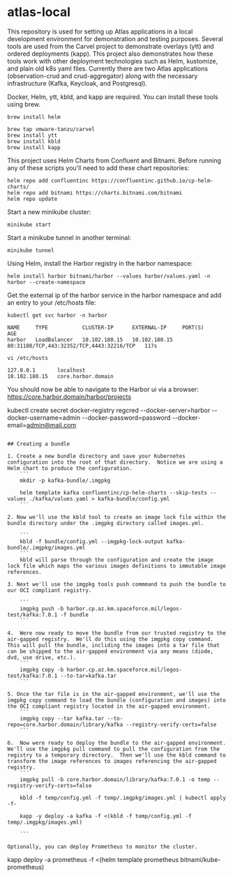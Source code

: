 # atlas-local
This repository is used for setting up Atlas applications in a local development environment for demonstration and testing purposes.  Several tools are used from the Carvel project to demonstrate overlays (ytt) and ordered deployments (kapp).  This project also demonstrates how these tools work with other deployment technologies such as Helm, kustomize, and plain old k8s yaml files.  Currently there are two Atlas applications (observation-crud and crud-aggregator) along with the necessary infrastructure (Kafka, Keycloak, and Postgresql).

Docker, Helm, ytt, kbld, and kapp are required.  You can install these tools using brew.
```
brew install helm

brew tap vmware-tanzu/carvel
brew install ytt
brew install kbld
brew install kapp
```

This project uses Helm Charts from Confluent and Bitnami.  Before running any of these scripts you'll need to add these chart repositories:
```
helm repo add confluentinc https://confluentinc.github.io/cp-helm-charts/
helm repo add bitnami https://charts.bitnami.com/bitnami
helm repo update
```

Start a new minikube cluster:
```
minikube start
```

Start a minikube tunnel in another terminal:
```
minikube tunnel
```

Using Helm, install the Harbor registry in the harbor namespace: 
```
helm install harbor bitnami/harbor --values harbor/values.yaml -n harbor --create-namespace
```

Get the external ip of the harbor service in the harbor namespace and add an entry to your /etc/hosts file:
```
kubectl get svc harbor -n harbor

NAME     TYPE           CLUSTER-IP      EXTERNAL-IP     PORT(S)                                     AGE
harbor   LoadBalancer   10.102.180.15   10.102.180.15   80:31108/TCP,443:32352/TCP,4443:32216/TCP   117s

vi /etc/hosts

127.0.0.1       localhost
10.102.180.15   core.harbor.domain
```

You should now be able to navigate to the Harbor ui via a browser: https://core.harbor.domain/harbor/projects

kubectl create secret docker-registry regcred --docker-server=harbor --docker-username=admin --docker-password=password --docker-email=admin@mail.com
```

## Creating a bundle

1. Create a new bundle directory and save your Kubernetes configuration into the root of that directory.  Notice we are using a Helm chart to produce the configuration.
    ```
    mkdir -p kafka-bundle/.imgpkg

    helm template kafka confluentinc/cp-helm-charts --skip-tests --values ./kafka/values.yaml > kafka-bundle/config.yml
    ```

2. Now we'll use the kbld tool to create an image lock file within the bundle directory under the .imgpkg directory called images.yml.

    ```
    kbld -f bundle/config.yml --imgpkg-lock-output kafka-bundle/.imgpkg/images.yml
    ```
    kbld will parse through the configuration and create the image lock file which maps the various images definitions to immutable image references.

3. Next we'll use the imgpkg tools push commmand to push the bundle to our OCI compliant registry.

    ```
    imgpkg push -b harbor.cp.az.km.spaceforce.mil/legos-test/kafka:7.0.1 -f bundle
    ```

4.  Were now ready to move the bundle from our trusted registry to the air-gapped registry.  We'll do this using the imgpkg copy command.  This will pull the bundle, incliding the images into a tar file that can be shipped to the air-gapped environment via any means (diode, dvd, use drive, etc.).
    ```
    imgpkg copy -b harbor.cp.az.km.spaceforce.mil/legos-test/kafka:7.0.1 --to-tar=kafka.tar
    ```

5. Once the tar file is in the air-gapped environment, we'll use the imgpkg copy command to load the bundle (configuration and images) into the OCI compliant registry located in the air-gapped environment.
    ```
    imgpkg copy --tar kafka.tar --to-repo=core.harbor.domain/library/kafka --registry-verify-certs=false
    ```

6.  Now were ready to deploy the bundle to the air-gapped environment.  We'll use the imgpkg pull command to pull the configuration from the registry to a temporary directory.  Then we'll use the kbld command to transform the image references to images referencing the air-gapped registry.
    ```
    imgpkg pull -b core.harbor.domain/library/kafka:7.0.1 -o temp --registry-verify-certs=false

    kbld -f temp/config.yml -f temp/.imgpkg/images.yml | kubectl apply -f-

    kapp -y deploy -a kafka -f <(kbld -f temp/config.yml -f temp/.imgpkg/images.yml)

    ```

Optionally, you can deploy Prometheus to monitor the cluster.
```
kapp deploy -a prometheus -f <(helm template prometheus bitnami/kube-prometheus)
```

